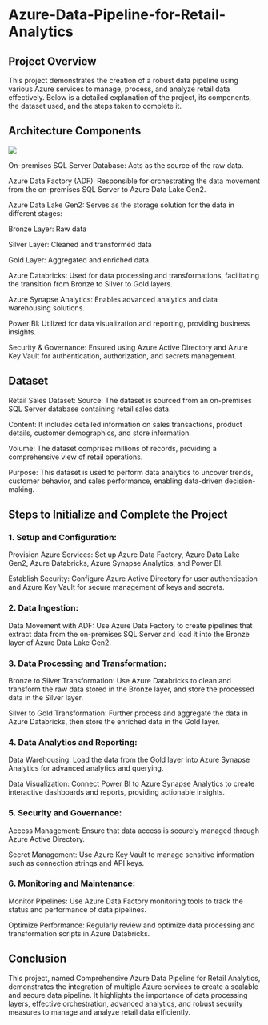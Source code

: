 # Azure-Data-Pipeline-for-Retail-Analytics

## **Project Overview**
This project demonstrates the creation of a robust data pipeline using various Azure services to manage, process, and analyze retail data effectively. Below is a detailed explanation of the project, its components, the dataset used, and the steps taken to complete it.

## **Architecture Components**

![](Refenrence%20Screenshots/Data_Generation.png)

On-premises SQL Server Database: Acts as the source of the raw data.

Azure Data Factory (ADF): Responsible for orchestrating the data movement from the on-premises SQL Server to Azure Data Lake Gen2.

Azure Data Lake Gen2: Serves as the storage solution for the data in different stages:

Bronze Layer: Raw data

Silver Layer: Cleaned and transformed data

Gold Layer: Aggregated and enriched data

Azure Databricks: Used for data processing and transformations, facilitating the transition from Bronze to Silver to Gold layers.

Azure Synapse Analytics: Enables advanced analytics and data warehousing solutions.

Power BI: Utilized for data visualization and reporting, providing business insights.

Security & Governance: Ensured using Azure Active Directory and Azure Key Vault for authentication, authorization, and secrets management.

## **Dataset**

Retail Sales Dataset:
Source: The dataset is sourced from an on-premises SQL Server database containing retail sales data.

Content: It includes detailed information on sales transactions, product details, customer demographics, and store information.

Volume: The dataset comprises millions of records, providing a comprehensive view of retail operations.

Purpose: This dataset is used to perform data analytics to uncover trends, customer behavior, and sales performance, enabling data-driven decision-making.

## **Steps to Initialize and Complete the Project**

### 1. Setup and Configuration:
Provision Azure Services: Set up Azure Data Factory, Azure Data Lake Gen2, Azure Databricks, Azure Synapse Analytics, and Power BI.

Establish Security: Configure Azure Active Directory for user authentication and Azure Key Vault for secure management of keys and secrets.

### 2. Data Ingestion:
Data Movement with ADF: Use Azure Data Factory to create pipelines that extract data from the on-premises SQL Server and load it into the Bronze layer of Azure Data Lake Gen2.

### 3. Data Processing and Transformation:
Bronze to Silver Transformation: Use Azure Databricks to clean and transform the raw data stored in the Bronze layer, and store the processed data in the Silver layer.

Silver to Gold Transformation: Further process and aggregate the data in Azure Databricks, then store the enriched data in the Gold layer.

### 4. Data Analytics and Reporting:
Data Warehousing: Load the data from the Gold layer into Azure Synapse Analytics for advanced analytics and querying.

Data Visualization: Connect Power BI to Azure Synapse Analytics to create interactive dashboards and reports, providing actionable insights.

### 5. Security and Governance:
Access Management: Ensure that data access is securely managed through Azure Active Directory.

Secret Management: Use Azure Key Vault to manage sensitive information such as connection strings and API keys.

### 6. Monitoring and Maintenance:
Monitor Pipelines: Use Azure Data Factory monitoring tools to track the status and performance of data pipelines.

Optimize Performance: Regularly review and optimize data processing and transformation scripts in Azure Databricks.

## **Conclusion**
This project, named Comprehensive Azure Data Pipeline for Retail Analytics, demonstrates the integration of multiple Azure services to create a scalable and secure data pipeline. It highlights the importance of data processing layers, effective orchestration, advanced analytics, and robust security measures to manage and analyze retail data efficiently.
